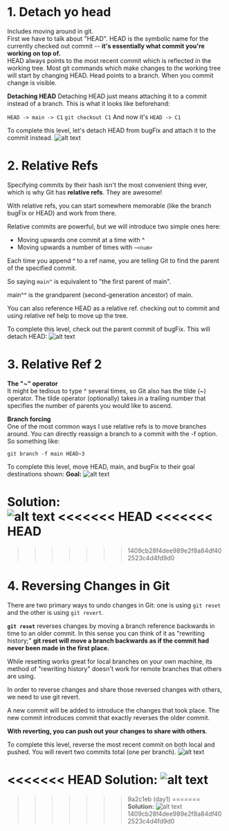 # 1. Detach yo head
Includes moving around in git. <br>
First we have to talk about "HEAD". HEAD is the symbolic name for the currently checked out commit -- **it's essentially what commit you're working on top of.**<br>
HEAD always points to the most recent commit which is reflected in the working tree. Most git commands which make changes to the working tree will start by changing HEAD.
Head points to a branch. When you commit change is visible.
<br>

**Detaching HEAD**
Detaching HEAD just means attaching it to a commit instead of a branch. This is what it looks like beforehand:

```HEAD -> main -> C1```
```git checkout C1```
And now it's
```HEAD -> C1```<br>

To complete this level, let's detach HEAD from bugFix and attach it to the commit instead.
![alt text](./images/gitHead.png)


# 2. Relative Refs
Specifying commits by their hash isn't the most convenient thing ever, which is why Git has **relative refs**. They are awesome!

With relative refs, you can start somewhere memorable (like the branch bugFix or HEAD) and work from there.

Relative commits are powerful, but we will introduce two simple ones here:

- Moving upwards one commit at a time with ^
- Moving upwards a number of times with ```~<num>```<br>

Each time you append ^ to a ref name, you are telling Git to find the parent of the specified commit.

So saying ``main^`` is equivalent to "the first parent of main".

main^^ is the grandparent (second-generation ancestor) of main.

You can also reference HEAD as a relative ref. checking out to commit and using relative ref help to move up the tree.<br>

To complete this level, check out the parent commit of bugFix. This will detach HEAD:
![alt text](./images/relativeref.png)

# 3. Relative Ref 2
**The "~" operator**<br>
It might be tedious to type ^ several times, so Git also has the tilde (~) operator. The tilde operator (optionally) takes in a trailing number that specifies the number of parents you would like to ascend.

**Branch forcing**<br>
One of the most common ways I use relative refs is to move branches around. You can directly reassign a branch to a commit with the -f option. So something like:

```git branch -f main HEAD~3```

To complete this level, move HEAD, main, and bugFix to their goal destinations shown:
**Goal:**
![alt text](./images/relativerefgoal.png)

**Solution:**<br>
![alt text](./images/relativerefoutput.png)
<<<<<<< HEAD
<<<<<<< HEAD
=======
>>>>>>> 1409cb28f4dee989e2f8a84df402523c4d4fd9d0


# 4. Reversing Changes in Git

There are two primary ways to undo changes in Git: one is using ```git reset``` and the other is using ```git revert```.<br>

**```git reset```** reverses changes by moving a branch reference backwards in time to an older commit. In this sense you can think of it as "rewriting history;" **git reset will move a branch backwards as if the commit had never been made in the first place.** 

While resetting works great for local branches on your own machine, its method of "rewriting history" doesn't work for remote branches that others are using.
<br>

In order to reverse changes and share those reversed changes with others, we need to use git revert.

A new commit will be added to introduce the changes that took place. The new commit introduces commit that exactly reverses the older commit.

**With reverting, you can push out your changes to share with others**.

To complete this level, reverse the most recent commit on both local and pushed. You will revert two commits total (one per branch).
![alt text](./images/reversecommit.png)

<<<<<<< HEAD
**Solution:** ![alt text](./images/codegitreverse.png)
=======
>>>>>>> 9a2c1eb (day1)
=======
**Solution:** ![alt text](./images/codegitreverse.png)
>>>>>>> 1409cb28f4dee989e2f8a84df402523c4d4fd9d0
